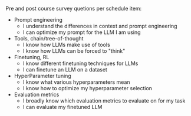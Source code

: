 Pre and post course survey quetions per schedule item:
* Prompt engineering
    * I understand the differences in context and prompt engineering
    * I can optimize my prompt for the LLM I am using
* Tools, chain/tree-of-thought
    * I know how LLMs make use of tools
    * I know how LLMs can be forced to "think"
* Finetuning, RL
    * I know different finetuning techniques for LLMs
    * I can finetune an LLM on a dataset
* HyperParameter tuning
    * I know what various hyperparameters mean
    * I know how to optimize my hyperparameter selection
* Evaluation metrics
    * I broadly know which evaluation metrics to evaluate on for my task
    * I can evaluate my finetuned LLM
